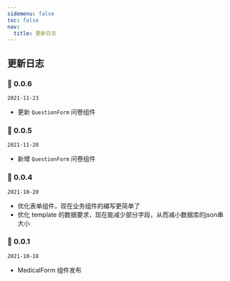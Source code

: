 ```yaml
---
sidemenu: false
toc: false
nav:
  title: 更新日志
---
```


## 更新日志

### 🚀 0.0.6

`2021-11-23`

- 更新 `QuestionForm` 问卷组件

### 🚀 0.0.5

`2021-11-20`

- 新增 `QuestionForm` 问卷组件

### 🚀 0.0.4

`2021-10-20`

- 优化表单组件，现在业务组件的编写更简单了
- 优化 template 的数据要求，现在能减少部分字段，从而减小数据库的json串大小

### 🚀 0.0.1

`2021-10-18`

- MedicalForm 组件发布
